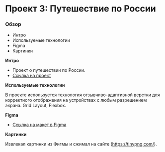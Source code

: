 # Проект 3: Путешествие по России

### Обзор
* Интро
* Используемые технологии
* Figma
* Картинки

**Интро**

* Проект о путешествии по России.
* [Ссылка на проект](https://spacedenika.github.io/russian-travel/index.html)


**Используемые технологии**

В проекте используется технология отзывчиво-адаптивной верстки для корректного отображения на устройствах с любым разрешением экрана.
Grid Layout, Flexbox.

**Figma**

* [Ссылка на макет в Figma](https://www.figma.com/file/OyRWEjU6wBwRe1hapzQoLx/Sprint-3%3A-Russia-%2F-desktop-%2B-mobile?node-id=28503%3A0)

**Картинки**

Извлекал картинки из Фигмы и сжимал на сайте (https://tinypng.com/).
